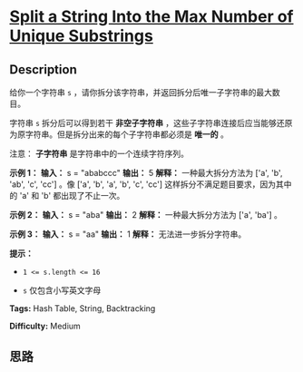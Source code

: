 # [Split a String Into the Max Number of Unique Substrings][title]

## Description

给你一个字符串 `s` ，请你拆分该字符串，并返回拆分后唯一子字符串的最大数目。

字符串 `s` 拆分后可以得到若干 **非空子字符串** ，这些子字符串连接后应当能够还原为原字符串。但是拆分出来的每个子字符串都必须是 **唯一的** 。

注意： **子字符串** 是字符串中的一个连续字符序列。



**示例 1：**
            **输入：** s = "ababccc"    **输出：** 5    **解释：** 一种最大拆分方法为 ['a', 'b', 'ab', 'c', 'cc'] 。像 ['a', 'b', 'a', 'b', 'c', 'cc'] 这样拆分不满足题目要求，因为其中的 'a' 和 'b' 都出现了不止一次。    

**示例 2：**
            **输入：** s = "aba"    **输出：** 2    **解释：** 一种最大拆分方法为 ['a', 'ba'] 。    

**示例 3：**
            **输入：** s = "aa"    **输出：** 1    **解释：** 无法进一步拆分字符串。    



**提示：**

  * `1 <= s.length <= 16`

  * `s` 仅包含小写英文字母


**Tags:** Hash Table, String, Backtracking

**Difficulty:** Medium

## 思路

[title]: https://leetcode-cn.com/problems/split-a-string-into-the-max-number-of-unique-substrings
